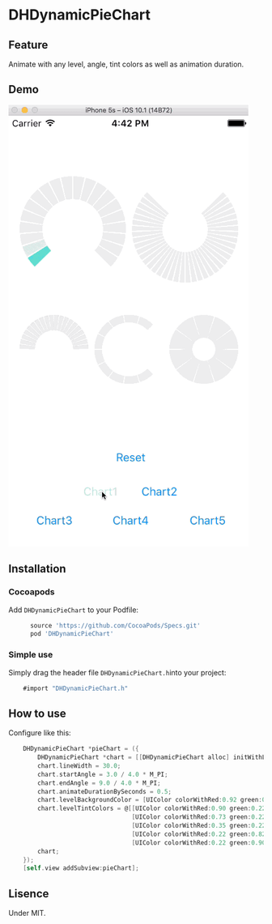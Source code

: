 # DHDynamicPieChart

## Feature
Animate with any level, angle, tint colors as well as animation duration.

## Demo
![img](https://github.com/DavidHSW/DHDynamicPieChart/blob/master/DemoGif.gif)

## Installation
### Cocoapods
Add `DHDynamicPieChart` to your Podfile:
```Ruby
      source 'https://github.com/CocoaPods/Specs.git'
      pod 'DHDynamicPieChart'
```
### Simple use
Simply drag the header file `DHDynamicPieChart.h`into your project:
```Objective-C
    #import "DHDynamicPieChart.h"
```

## How to use
Configure like this:
```Objective-C
    DHDynamicPieChart *pieChart = ({
        DHDynamicPieChart *chart = [[DHDynamicPieChart alloc] initWithLevel:20];
        chart.lineWidth = 30.0;
        chart.startAngle = 3.0 / 4.0 * M_PI;
        chart.endAngle = 9.0 / 4.0 * M_PI;
        chart.animateDurationBySeconds = 0.5;
        chart.levelBackgroundColor = [UIColor colorWithRed:0.92 green:0.92 blue:0.92 alpha:1.0];
        chart.levelTintColors = @[[UIColor colorWithRed:0.90 green:0.22 blue:0.46 alpha:1.0],
                                  [UIColor colorWithRed:0.73 green:0.22 blue:0.90 alpha:1.0],
                                  [UIColor colorWithRed:0.35 green:0.22 blue:0.90 alpha:1.0],
                                  [UIColor colorWithRed:0.22 green:0.82 blue:0.90 alpha:1.0],
                                  [UIColor colorWithRed:0.22 green:0.90 blue:0.57 alpha:1.0]];
        chart;
    });
    [self.view addSubview:pieChart];
```

## Lisence
Under MIT.
